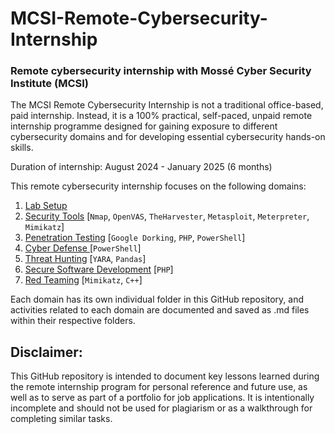 # MCSI-Remote-Cybersecurity-Internship
### Remote cybersecurity internship with Mossé Cyber Security Institute (MCSI)

The MCSI Remote Cybersecurity Internship is not a traditional office-based, paid internship. Instead, it is a 100% practical, self-paced, unpaid remote internship programme designed for gaining exposure to different cybersecurity domains and for developing essential cybersecurity hands-on skills.

Duration of internship: August 2024 - January 2025 (6 months)

This remote cybersecurity internship focuses on the following domains:
1. [Lab Setup](https://github.com/aaronamran/MCSI-Remote-Cybersecurity-Internship/blob/main/Lab%20Setup/CONTENTS-Lab-Setup.md)  
2. [Security Tools](https://github.com/aaronamran/MCSI-Remote-Cybersecurity-Internship/blob/main/Security%20Tools/CONTENTS-Security-Tools.md)  [`Nmap`, `OpenVAS`, `TheHarvester`, `Metasploit`, `Meterpreter`, `Mimikatz`]
3. [Penetration Testing](https://github.com/aaronamran/MCSI-Remote-Cybersecurity-Internship/blob/main/Penetration%20Testing/CONTENTS-Penetration-Testing.md)  [`Google Dorking`, `PHP`, `PowerShell`]
4. [Cyber Defense ](https://github.com/aaronamran/MCSI-Remote-Cybersecurity-Internship/blob/main/Cyber%20Defense/CONTENTS-Cyber-Defense.md)  [`PowerShell`]
5. [Threat Hunting](https://github.com/aaronamran/MCSI-Remote-Cybersecurity-Internship/blob/main/Threat%20Hunting/CONTENTS-Threat-Hunting.md) [`YARA`, `Pandas`]
6. [Secure Software Development](https://github.com/aaronamran/MCSI-Remote-Cybersecurity-Internship/blob/main/Secure%20Software%20Development/CONTENTS-Secure-Software-Development.md)  [`PHP`]
7. [Red Teaming](https://github.com/aaronamran/MCSI-Remote-Cybersecurity-Internship/blob/main/Red%20Teaming/CONTENTS-Red-Teaming.md)  [`Mimikatz`, `C++`]

Each domain has its own individual folder in this GitHub repository, and activities related to each domain are documented and saved as .md files within their respective folders.

## Disclaimer:
This GitHub repository is intended to document key lessons learned during the remote internship program for personal reference and future use, as well as to serve as part of a portfolio for job applications. It is intentionally incomplete and should not be used for plagiarism or as a walkthrough for completing similar tasks.

